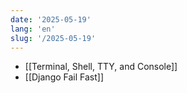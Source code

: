 ```yaml
---
date: '2025-05-19'
lang: 'en'
slug: '/2025-05-19'
---
```


- [[Terminal, Shell, TTY, and Console]]
- [[Django Fail Fast]]
